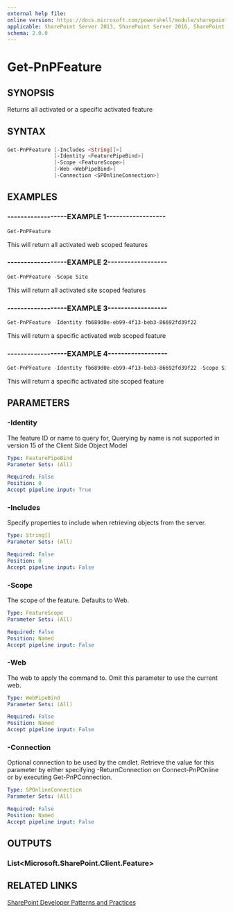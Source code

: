 ```yaml
---
external help file:
online version: https://docs.microsoft.com/powershell/module/sharepoint-pnp/get-pnpfeature
applicable: SharePoint Server 2013, SharePoint Server 2016, SharePoint Server 2019, SharePoint Online
schema: 2.0.0
---
```

# Get-PnPFeature

## SYNOPSIS
Returns all activated or a specific activated feature

## SYNTAX 

### 
```powershell
Get-PnPFeature [-Includes <String[]>]
               [-Identity <FeaturePipeBind>]
               [-Scope <FeatureScope>]
               [-Web <WebPipeBind>]
               [-Connection <SPOnlineConnection>]
```

## EXAMPLES

### ------------------EXAMPLE 1------------------
```powershell
Get-PnPFeature
```

This will return all activated web scoped features

### ------------------EXAMPLE 2------------------
```powershell
Get-PnPFeature -Scope Site
```

This will return all activated site scoped features

### ------------------EXAMPLE 3------------------
```powershell
Get-PnPFeature -Identity fb689d0e-eb99-4f13-beb3-86692fd39f22
```

This will return a specific activated web scoped feature

### ------------------EXAMPLE 4------------------
```powershell
Get-PnPFeature -Identity fb689d0e-eb99-4f13-beb3-86692fd39f22 -Scope Site
```

This will return a specific activated site scoped feature

## PARAMETERS

### -Identity
The feature ID or name to query for, Querying by name is not supported in version 15 of the Client Side Object Model

```yaml
Type: FeaturePipeBind
Parameter Sets: (All)

Required: False
Position: 0
Accept pipeline input: True
```

### -Includes
Specify properties to include when retrieving objects from the server.

```yaml
Type: String[]
Parameter Sets: (All)

Required: False
Position: 0
Accept pipeline input: False
```

### -Scope
The scope of the feature. Defaults to Web.

```yaml
Type: FeatureScope
Parameter Sets: (All)

Required: False
Position: Named
Accept pipeline input: False
```

### -Web
The web to apply the command to. Omit this parameter to use the current web.

```yaml
Type: WebPipeBind
Parameter Sets: (All)

Required: False
Position: Named
Accept pipeline input: False
```

### -Connection
Optional connection to be used by the cmdlet. Retrieve the value for this parameter by either specifying -ReturnConnection on Connect-PnPOnline or by executing Get-PnPConnection.

```yaml
Type: SPOnlineConnection
Parameter Sets: (All)

Required: False
Position: Named
Accept pipeline input: False
```

## OUTPUTS

### List<Microsoft.SharePoint.Client.Feature>

## RELATED LINKS

[SharePoint Developer Patterns and Practices](https://aka.ms/sppnp)